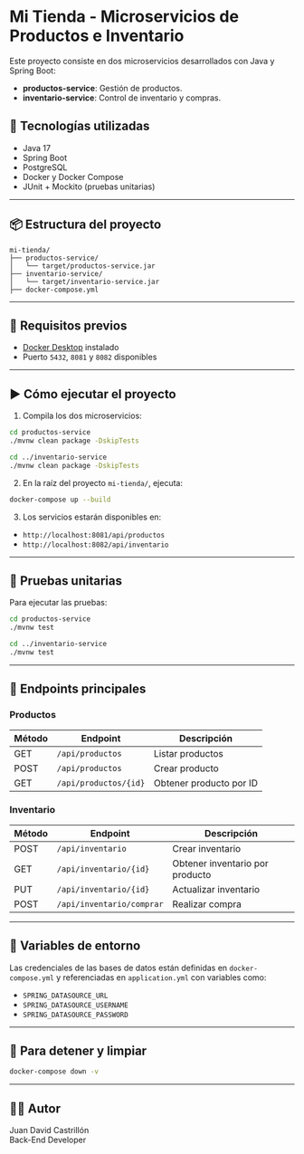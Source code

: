 # Mi Tienda - Microservicios de Productos e Inventario

Este proyecto consiste en dos microservicios desarrollados con Java y Spring Boot:

- **productos-service**: Gestión de productos.
- **inventario-service**: Control de inventario y compras.

## 🚀 Tecnologías utilizadas

- Java 17
- Spring Boot
- PostgreSQL
- Docker y Docker Compose
- JUnit + Mockito (pruebas unitarias)

---

## 📦 Estructura del proyecto

```
mi-tienda/
├── productos-service/
│   └── target/productos-service.jar
├── inventario-service/
│   └── target/inventario-service.jar
├── docker-compose.yml
```

---

## 🔧 Requisitos previos

- [Docker Desktop](https://www.docker.com/products/docker-desktop) instalado
- Puerto `5432`, `8081` y `8082` disponibles

---

## ▶️ Cómo ejecutar el proyecto

1. Compila los dos microservicios:

```bash
cd productos-service
./mvnw clean package -DskipTests

cd ../inventario-service
./mvnw clean package -DskipTests
```

2. En la raíz del proyecto `mi-tienda/`, ejecuta:

```bash
docker-compose up --build
```

3. Los servicios estarán disponibles en:

- `http://localhost:8081/api/productos`
- `http://localhost:8082/api/inventario`

---

## 🥪 Pruebas unitarias

Para ejecutar las pruebas:

```bash
cd productos-service
./mvnw test

cd ../inventario-service
./mvnw test
```

---

## 📡 Endpoints principales

### Productos

| Método | Endpoint              | Descripción             |
| ------ | --------------------- | ----------------------- |
| GET    | `/api/productos`      | Listar productos        |
| POST   | `/api/productos`      | Crear producto          |
| GET    | `/api/productos/{id}` | Obtener producto por ID |

### Inventario

| Método | Endpoint                  | Descripción                     |
| ------ | ------------------------- | ------------------------------- |
| POST   | `/api/inventario`         | Crear inventario                |
| GET    | `/api/inventario/{id}`    | Obtener inventario por producto |
| PUT    | `/api/inventario/{id}`    | Actualizar inventario           |
| POST   | `/api/inventario/comprar` | Realizar compra                 |

---

## 📁 Variables de entorno

Las credenciales de las bases de datos están definidas en `docker-compose.yml` y referenciadas en `application.yml` con variables como:

- `SPRING_DATASOURCE_URL`
- `SPRING_DATASOURCE_USERNAME`
- `SPRING_DATASOURCE_PASSWORD`

---

## 🧼 Para detener y limpiar

```bash
docker-compose down -v
```

---

## 👨‍💼 Autor

Juan David Castrillón\
Back-End Developer

